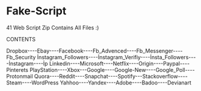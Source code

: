 # Fake-Script
41 Web Script
Zip Contains All Files :)

CONTENTS

Dropbox----Ebay----Facebook----Fb_Advenced----Fb_Messenger----Fb_Security
İnstagram_Followers----İnstagram_Verifiy----İnsta_Followers----İnstagram----İp
Linkedin----Microsoft----Netflix----Origin----Paypal----Pinterets
PlayStation----Xbox---Google----Google-New----Google_Poll----Protonmail
Quora----Reddit----Snapchat----Spotify---Stackoverflow----Steam----WordPress
Yahhoo----Yandex----Adobe----Badoo----Devianart
